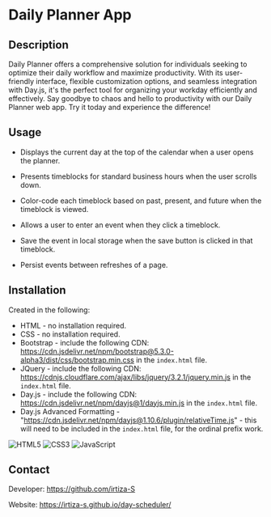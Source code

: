 # Daily Planner App

## Description

Daily Planner offers a comprehensive solution for individuals seeking to optimize their daily workflow and maximize productivity. With its user-friendly interface, flexible customization options, and seamless integration with Day.js, it's the perfect tool for organizing your workday efficiently and effectively. Say goodbye to chaos and hello to productivity with our Daily Planner web app. Try it today and experience the difference!



## Usage

- Displays the current day at the top of the calendar when a user opens the planner.

- Presents timeblocks for standard business hours when the user scrolls down.

- Color-code each timeblock based on past, present, and future when the timeblock is viewed.

- Allows a user to enter an event when they click a timeblock.

- Save the event in local storage when the save button is clicked in that timeblock.

- Persist events between refreshes of a page.

## Installation

Created in the following: 

- HTML - no installation required.
- CSS - no installation required.
- Bootstrap - include the following CDN: https://cdn.jsdelivr.net/npm/bootstrap@5.3.0-alpha3/dist/css/bootstrap.min.css in the `index.html` file. 
- JQuery - include the following CDN: https://cdnjs.cloudflare.com/ajax/libs/jquery/3.2.1/jquery.min.js in the `index.html` file.
- Day.js - include the following CDN: https://cdn.jsdelivr.net/npm/dayjs@1/dayjs.min.js in the `index.html` file.
- Day.js Advanced Formatting - "https://cdn.jsdelivr.net/npm/dayjs@1.10.6/plugin/relativeTime.js" - this will need to be included in the `index.html` file, for the ordinal prefix work.

![HTML5](https://img.shields.io/badge/html5-%23E34F26.svg?style=for-the-badge&logo=html5&logoColor=white) ![CSS3](https://img.shields.io/badge/css3-%231572B6.svg?style=for-the-badge&logo=css3&logoColor=white) ![JavaScript](https://img.shields.io/badge/javascript-%23323330.svg?style=for-the-badge&logo=javascript&logoColor=%23F7DF1E)
































## Contact 

Developer: https://github.com/irtiza-S


Website: https://irtiza-s.github.io/day-scheduler/
